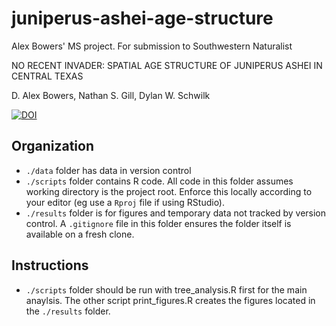 # juniperus-ashei-age-structure

Alex Bowers' MS project. For submission to Southwestern Naturalist

NO RECENT INVADER: SPATIAL AGE STRUCTURE OF JUNIPERUS ASHEI IN CENTRAL TEXAS

D. Alex Bowers, Nathan S. Gill, Dylan W. Schwilk

[![DOI](https://zenodo.org/badge/623126273.svg)](https://doi.org/10.5281/zenodo.16375363)

## Organization ##

- `./data` folder has data in version control
- `./scripts` folder contains R code. All code in this folder assumes working directory is the project root. Enforce this locally according to your editor (eg use a  `Rproj` file if using RStudio).
- `./results` folder is for figures and temporary data not tracked by version control. A `.gitignore` file in this folder ensures the folder itself is available on a fresh clone.

## Instructions ##

- `./scripts` folder should be run with tree_analysis.R first for the main anaylsis. The other script print_figures.R creates the figures located in the `./results` folder.

